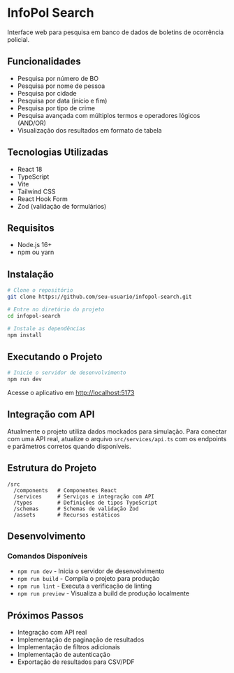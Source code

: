 # InfoPol Search

Interface web para pesquisa em banco de dados de boletins de ocorrência policial.

## Funcionalidades

- Pesquisa por número de BO
- Pesquisa por nome de pessoa
- Pesquisa por cidade
- Pesquisa por data (início e fim)
- Pesquisa por tipo de crime
- Pesquisa avançada com múltiplos termos e operadores lógicos (AND/OR)
- Visualização dos resultados em formato de tabela

## Tecnologias Utilizadas

- React 18
- TypeScript
- Vite
- Tailwind CSS
- React Hook Form
- Zod (validação de formulários)

## Requisitos

- Node.js 16+
- npm ou yarn

## Instalação

```bash
# Clone o repositório
git clone https://github.com/seu-usuario/infopol-search.git

# Entre no diretório do projeto
cd infopol-search

# Instale as dependências
npm install
```

## Executando o Projeto

```bash
# Inicie o servidor de desenvolvimento
npm run dev
```

Acesse o aplicativo em [http://localhost:5173](http://localhost:5173)

## Integração com API

Atualmente o projeto utiliza dados mockados para simulação. Para conectar com uma API real, atualize o arquivo `src/services/api.ts` com os endpoints e parâmetros corretos quando disponíveis.

## Estrutura do Projeto

```
/src
  /components   # Componentes React
  /services     # Serviços e integração com API
  /types        # Definições de tipos TypeScript
  /schemas      # Schemas de validação Zod
  /assets       # Recursos estáticos
```

## Desenvolvimento

### Comandos Disponíveis

- `npm run dev` - Inicia o servidor de desenvolvimento
- `npm run build` - Compila o projeto para produção
- `npm run lint` - Executa a verificação de linting
- `npm run preview` - Visualiza a build de produção localmente

## Próximos Passos

- Integração com API real
- Implementação de paginação de resultados
- Implementação de filtros adicionais
- Implementação de autenticação
- Exportação de resultados para CSV/PDF
